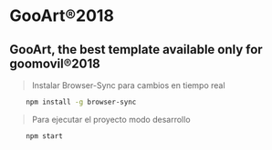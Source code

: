 # GooArt®2018

## GooArt, the best template available only for goomovil®2018

> Instalar Browser-Sync para cambios en tiempo real
```sh
    npm install -g browser-sync
```
> Para ejecutar el proyecto modo desarrollo
```sh
    npm start
```